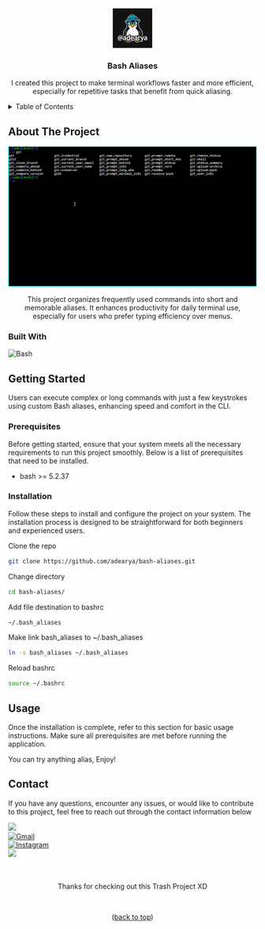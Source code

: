 <a name="readme-top"></a>

<!-- bash-aliases -->
<br />

<div align="center">

<img src="https://raw.githubusercontent.com/adearya/bash-aliases/HEAD/raw/images/github_user_logo.jpeg" alt="Github User Logo" width="80" height="80">

<h3 align="center">Bash Aliases</h3>
    <p align="center">
        I created this project to make terminal workflows faster and more efficient, especially for repetitive tasks that benefit from quick aliasing.
    </p>
</div>

<!-- TABLE OF CONTENTS -->
<details>
    <summary>Table of Contents</summary>
    <ol>
        <li>
            <a href="#about-the-project">About The Project</a>
            <ul>
                <li><a href="#built-with">Built With</a></li>
            </ul>
        </li>
        <li>
            <a href="#getting-started">Getting Started</a>
            <ul>
                <li><a href="#prerequisites">Prerequisites</a></li>
                <li><a href="#installation">Installation</a></li>
            </ul>
        </li>
        <li><a href="#usage">Usage</a></li>
        <li><a href="#contact">Contact</a></li>
    </ol>
</details>


## About The Project

![App Screenshot](https://raw.githubusercontent.com/adearya/bash-aliases/HEAD/raw/images/desktop_screenshot.png)

<p align="center">
    This project organizes frequently used commands into short and memorable aliases. It enhances productivity for daily terminal use, especially for users who prefer typing efficiency over menus.
</p>

### Built With
![Bash](https://img.shields.io/badge/Bash-4EAA25?logo=gnubash&logoColor=fff&style=for-the-badge) <br />
<!-- add_built_with -->


## Getting Started

<p>
    Users can execute complex or long commands with just a few keystrokes using custom Bash aliases, enhancing speed and comfort in the CLI.
</p>

### Prerequisites
<p>Before getting started, ensure that your system meets all the necessary requirements to run this project smoothly. Below is a list of prerequisites that need to be installed.</p>

<ul>
    <li>bash >= 5.2.37</li>
    <!-- add_prerequisites -->
</ul>

### Installation
<p>Follow these steps to install and configure the project on your system. The installation process is designed to be straightforward for both beginners and experienced users.</p>

Clone the repo
```sh
git clone https://github.com/adearya/bash-aliases.git
```
Change directory
```sh
cd bash-aliases/
```
Add file destination to bashrc
```sh
~/.bash_aliases
```
Make link bash_aliases to ~/.bash_aliases
```sh
ln -s bash_aliases ~/.bash_aliases
```
Reload bashrc
```sh
source ~/.bashrc
```
<!-- add_installation -->


## Usage

<p>Once the installation is complete, refer to this section for basic usage instructions. Make sure all prerequisites are met before running the application.</p>

You can try anything alias, Enjoy!
<!-- add_usage -->


## Contact

<p>If you have any questions, encounter any issues, or would like to contribute to this project, feel free to reach out through the contact information below</p>

<div>
    <a href="https://linkedin.com/in/ade-arya-bimantara">
        <img src="https://img.shields.io/badge/linkedin-%230077B5.svg?style=for-the-badge&logo=linkedin&logoColor=white">
    </a>
</div>
<div>
    <a href="mailto:ade.aryabimantara@gmail.com">
        <img src="https://img.shields.io/badge/Gmail-D14836?style=for-the-badge&logo=gmail&logoColor=white" alt="Gmail" />
    </a>
</div>
<div>
    <a href="https://www.instagram.com/adearyabmtra">
        <img src="https://img.shields.io/badge/Instagram-%23E4405F.svg?style=for-the-badge&logo=Instagram&logoColor=white" alt="Instagram" />
    </a>
</div>
<div>
    <a href="https://t.me/adearyabimantara">
        <img src="https://img.shields.io/badge/Telegram-2CA5E0?style=for-the-badge&logo=telegram&logoColor=white">
    </a>
</div>

<br />
<br />

<p align="center">Thanks for checking out this Trash Project XD</p>

<br />

<p align="center">(<a href="#readme-top">back to top</a>)</p>
